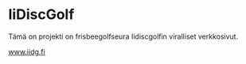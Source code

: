 # IiDiscGolf

Tämä on projekti on frisbeegolfseura Iidiscgolfin viralliset verkkosivut.

www.iidg.fi

